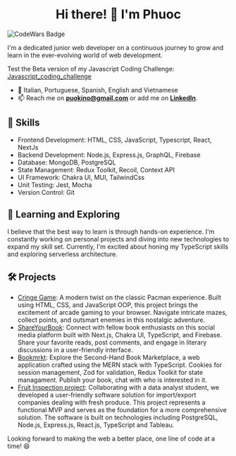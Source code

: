 <h1 align="center">Hi there! 👋 I'm Phuoc</h1>

![CodeWars Badge](https://www.codewars.com/users/puokl/badges/small)

I'm a dedicated junior web developer on a continuous journey to grow and learn in the ever-evolving world of web development.

Test the Beta version of my Javascript Coding Challenge: [Javascript_coding_challenge](https://code-challenge-lac.vercel.app/)

- 💬 Italian, Portuguese, Spanish, English and Vietnamese
- 📫 Reach me on **puokino@gmail.com** or add me on **[LinkedIn](https://www.linkedin.com/in/phuoc-l-56b894116/)**.

## 🚀 Skills

- Frontend Development: HTML, CSS, JavaScript, Typescript, React, NextJs
- Backend Development: Node.js, Express.js, GraphQL, Firebase
- Database: MongoDB, PostgreSQL
- State Management: Redux Toolkit, Recoil, Context API
- UI Framework: Chakra UI, MUI, TailwindCss
- Unit Testing: Jest, Mocha
- Version Control: Git


## 🌱 Learning and Exploring

I believe that the best way to learn is through hands-on experience. I'm constantly working on personal projects and diving into new technologies to expand my skill set. Currently, I'm excited about honing my TypeScript skills and exploring serverless architecture.

## 🛠️ Projects

- [Cringe Game](https://cringe-game.netlify.app/): A modern twist on the classic Pacman experience. Built using HTML, CSS, and JavaScript OOP, this project brings the excitement of arcade gaming to your browser. Navigate intricate mazes, collect points, and outsmart enemies in this nostalgic adventure.
- [ShareYourBook](https://share-your-book.vercel.app/): Connect with fellow book enthusiasts on this social media platform built with Next.js, Chakra UI, TypeScript, and Firebase. Share your favorite reads, post comments, and engage in literary discussions in a user-friendly interface.
- [Bookmrkt](https://bookmrkt.vercel.app): Explore the Second-Hand Book Marketplace, a web application crafted using the MERN stack with TypeScript. Cookies for session management, Zod for validation, Redux Toolkit for state managament. Publish your book, chat with who is interested in it.
- [Fruit Inspection project](https://fruit-project.vercel.app/): Collaborating with a data analyst student, we developed a user-friendly software solution for import/export companies dealing with fresh produce. This project represents a functional MVP and serves as the foundation for a more comprehensive solution. The software is built on technologies including PostgreSQL, Node.js, Express.js, React.js, TypeScript and Tableau.


Looking forward to making the web a better place, one line of code at a time! 😄
